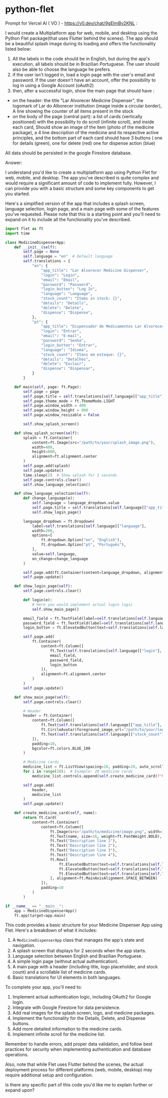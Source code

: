  # python-flet

Prompt for Vercel AI ( VO ) - https://v0.dev/chat/9gEImBv2KNL :

I would create a Multiplatform app for web, mobile, and desktop using the Python Flet package(that uses Flutter behind the scenes). The app should be a beautiful splash image  during its loading and offers the functionality listed below:
1. All the labels in the code should be in English, but during the app's execution, all labels should be in Brazilian Portuguese. The user should also be able to choose the language he prefers.
2. if the user isn't logged in, load a login page with the user's email and password. If the user doesn't have an account, offer the possibility to log in using a Google Account (oAuth2)
3. then, after a successful login, show the main page that should have :
* on the header:
         the title "Lar Alvorecer Medicine Dispenser", 
         the logomark of Lar do Alborecer institution (image inside a circular border),
         A line showing the counter  of all items present in the stock
 * on the body of the page (central part):
        a list of cards (vertically positioned) with the possibility to do scroll (infinite scroll),
       and inside each card, Should show an image of the item (photo of the medicine package), a 4 line description of the medicine and its respective active principles,
and the bottom part  of each card should have 3 buttons ( one for details (green), one for  delete (red) one for dispense action (blue)     

All data should be persisted in the google Firestore database.

Answer:  

I understand you'd like to create a multiplatform app using Python Flet for web, mobile, and desktop. The app you've described is quite complex and would require a significant amount of code to implement fully. However, I can provide you with a basic structure and some key components to get you started.

Here's a simplified version of the app that includes a splash screen, language selection, login page, and a main page with some of the features you've requested. Please note that this is a starting point and you'll need to expand on it to include all the functionality you've described.  

```python
import flet as ft
import time

class MedicineDispenserApp:
    def __init__(self):
        self.page = None
        self.language = "en"  # Default language
        self.translations = {
            "en": {
                "app_title": "Lar Alvorecer Medicine Dispenser",
                "login": "Login",
                "email": "Email",
                "password": "Password",
                "login_button": "Log In",
                "language": "Language",
                "stock_count": "Items in stock: {}",
                "details": "Details",
                "delete": "Delete",
                "dispense": "Dispense",
            },
            "pt": {
                "app_title": "Dispensador de Medicamentos Lar Alvorecer",
                "login": "Entrar",
                "email": "E-mail",
                "password": "Senha",
                "login_button": "Entrar",
                "language": "Idioma",
                "stock_count": "Itens em estoque: {}",
                "details": "Detalhes",
                "delete": "Excluir",
                "dispense": "Dispensar",
            }
        }

    def main(self, page: ft.Page):
        self.page = page
        self.page.title = self.translations[self.language]["app_title"]
        self.page.theme_mode = ft.ThemeMode.LIGHT
        self.page.window_width = 400
        self.page.window_height = 800
        self.page.window_resizable = False

        self.show_splash_screen()

    def show_splash_screen(self):
        splash = ft.Container(
            content=ft.Image(src="/path/to/your/splash_image.png"),
            width=400,
            height=800,
            alignment=ft.alignment.center
        )
        self.page.add(splash)
        self.page.update()
        time.sleep(2)  # Show splash for 2 seconds
        self.page.controls.clear()
        self.show_language_selection()

    def show_language_selection(self):
        def change_language(e):
            self.language = language_dropdown.value
            self.page.title = self.translations[self.language]["app_title"]
            self.show_login_page()

        language_dropdown = ft.Dropdown(
            label=self.translations[self.language]["language"],
            width=200,
            options=[
                ft.dropdown.Option("en", "English"),
                ft.dropdown.Option("pt", "Português"),
            ],
            value=self.language,
            on_change=change_language
        )

        self.page.add(ft.Container(content=language_dropdown, alignment=ft.alignment.center))
        self.page.update()

    def show_login_page(self):
        self.page.controls.clear()

        def login(e):
            # Here you would implement actual login logic
            self.show_main_page()

        email_field = ft.TextField(label=self.translations[self.language]["email"])
        password_field = ft.TextField(label=self.translations[self.language]["password"], password=True)
        login_button = ft.ElevatedButton(text=self.translations[self.language]["login_button"], on_click=login)

        self.page.add(
            ft.Container(
                content=ft.Column([
                    ft.Text(self.translations[self.language]["login"], size=24),
                    email_field,
                    password_field,
                    login_button
                ]),
                alignment=ft.alignment.center
            )
        )
        self.page.update()

    def show_main_page(self):
        self.page.controls.clear()

        # Header
        header = ft.Container(
            content=ft.Column([
                ft.Text(self.translations[self.language]["app_title"], size=20, weight=ft.FontWeight.BOLD),
                ft.CircleAvatar(foreground_image_url="/path/to/your/logo.png"),
                ft.Text(self.translations[self.language]["stock_count"].format(100))  # Replace with actual count
            ]),
            padding=10,
            bgcolor=ft.colors.BLUE_100
        )

        # Medicine cards
        medicine_list = ft.ListView(spacing=10, padding=20, auto_scroll=True)
        for i in range(20):  # Example: 20 medicine cards
            medicine_list.controls.append(self.create_medicine_card(f"Medicine {i+1}"))

        self.page.add(
            header,
            medicine_list
        )
        self.page.update()

    def create_medicine_card(self, name):
        return ft.Card(
            content=ft.Container(
                content=ft.Column([
                    ft.Image(src="/path/to/medicine/image.png", width=100, height=100),
                    ft.Text(name, size=16, weight=ft.FontWeight.BOLD),
                    ft.Text("Description line 1"),
                    ft.Text("Description line 2"),
                    ft.Text("Description line 3"),
                    ft.Text("Description line 4"),
                    ft.Row([
                        ft.ElevatedButton(text=self.translations[self.language]["details"], bgcolor=ft.colors.GREEN),
                        ft.ElevatedButton(text=self.translations[self.language]["delete"], bgcolor=ft.colors.RED),
                        ft.ElevatedButton(text=self.translations[self.language]["dispense"], bgcolor=ft.colors.BLUE),
                    ], alignment=ft.MainAxisAlignment.SPACE_BETWEEN)
                ]),
                padding=10
            )
        )

if __name__ == "__main__":
    app = MedicineDispenserApp()
    ft.app(target=app.main)

```
This code provides a basic structure for your Medicine Dispenser App using Flet. Here's a breakdown of what it includes:

1. A `MedicineDispenserApp` class that manages the app's state and navigation.
2. A splash screen that displays for 2 seconds when the app starts.
3. Language selection between English and Brazilian Portuguese.
4. A simple login page (without actual authentication).
5. A main page with a header (including title, logo placeholder, and stock count) and a scrollable list of medicine cards.
6. Basic translations for UI elements in both languages.


To complete your app, you'll need to:

1. Implement actual authentication logic, including OAuth2 for Google login.
2. Integrate with Google Firestore for data persistence.
3. Add real images for the splash screen, logo, and medicine packages.
4. Implement the functionality for the Details, Delete, and Dispense buttons.
5. Add more detailed information to the medicine cards.
6. Implement infinite scroll for the medicine list.


Remember to handle errors, add proper data validation, and follow best practices for security when implementing authentication and database operations.

Also, note that while Flet uses Flutter behind the scenes, the actual deployment process for different platforms (web, mobile, desktop) may require additional setup and configuration.

Is there any specific part of this code you'd like me to explain further or expand upon? 

